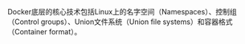 Docker底层的核心技术包括Linux上的名字空间（Namespaces）、控制组（Control groups）、Union文件系统（Union file systems）和容器格式（Container format）。
